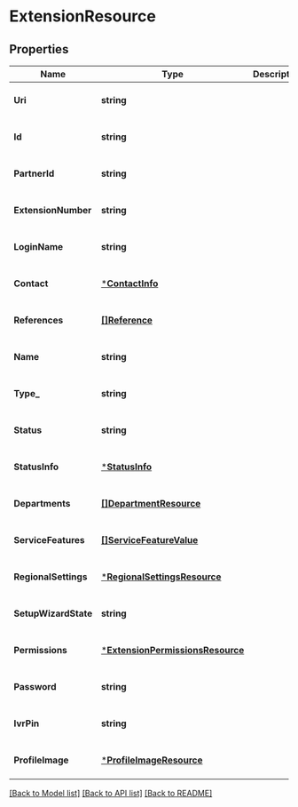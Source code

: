 # ExtensionResource

## Properties
Name | Type | Description | Notes
------------ | ------------- | ------------- | -------------
**Uri** | **string** |  | [optional] [default to null]
**Id** | **string** |  | [optional] [default to null]
**PartnerId** | **string** |  | [optional] [default to null]
**ExtensionNumber** | **string** |  | [optional] [default to null]
**LoginName** | **string** |  | [optional] [default to null]
**Contact** | [***ContactInfo**](ContactInfo.md) |  | [optional] [default to null]
**References** | [**[]Reference**](Reference.md) |  | [optional] [default to null]
**Name** | **string** |  | [optional] [default to null]
**Type_** | **string** |  | [optional] [default to null]
**Status** | **string** |  | [optional] [default to null]
**StatusInfo** | [***StatusInfo**](StatusInfo.md) |  | [optional] [default to null]
**Departments** | [**[]DepartmentResource**](DepartmentResource.md) |  | [optional] [default to null]
**ServiceFeatures** | [**[]ServiceFeatureValue**](ServiceFeatureValue.md) |  | [optional] [default to null]
**RegionalSettings** | [***RegionalSettingsResource**](RegionalSettingsResource.md) |  | [optional] [default to null]
**SetupWizardState** | **string** |  | [optional] [default to null]
**Permissions** | [***ExtensionPermissionsResource**](ExtensionPermissionsResource.md) |  | [optional] [default to null]
**Password** | **string** |  | [optional] [default to null]
**IvrPin** | **string** |  | [optional] [default to null]
**ProfileImage** | [***ProfileImageResource**](ProfileImageResource.md) |  | [optional] [default to null]

[[Back to Model list]](../README.md#documentation-for-models) [[Back to API list]](../README.md#documentation-for-api-endpoints) [[Back to README]](../README.md)


